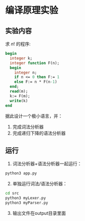 # 编译原理实验

## 实验内容

求 $n!$ 的程序:
```pascal
begin
  integer k;
  integer function F(n);
  begin
    integer n;
    if n <= 0 then F:= 1
    else F:= n * F(n-1)
  end;
  read(m);
  k:= F(m);
  write(k)
end
```

据此设计一个极小语言，并：

1. 完成词法分析器
2. 完成递归下降的语法分析器

## 运行

1. 词法分析器+语法分析器一起运行：
  ```bash
  python3 app.py
  ```
2. 单独运行词法/语法分析器：
  ```bash
  cd src
  python3 myLexer.py
  python3 myParser.py
  ```
3. 输出文件在output目录里面